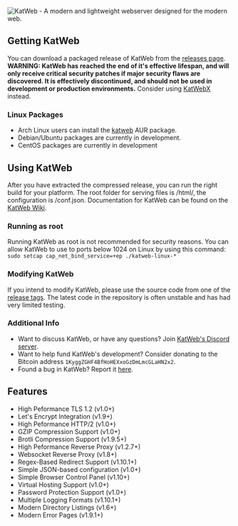 <img src="https://kittyhacker101.tk/KatWeb.png" alt="KatWeb - A modern and lightweight webserver designed for the modern web."></img> 

## Getting KatWeb
You can download a packaged release of KatWeb from the [releases page](https://github.com/kittyhacker101/KatWeb/releases). **WARNING: KatWeb has reached the end of it's effective lifespan, and will only receive critical security patches if major security flaws are discovered. It is effectively discontinued, and should not be used in development or production environments.** Consider using [KatWebX](https://github.com/kittyhacker101/KatWebX) instead.

### Linux Packages
- Arch Linux users can install the [katweb](https://aur.archlinux.org/packages/katweb/) AUR package.
- Debian/Ubuntu packages are currently in development.
- CentOS packages are currently in development

## Using KatWeb
After you have extracted the compressed release, you can run the right build for your platform.
The root folder for serving files is /html/, the configuration is /conf.json.
Documentation for KatWeb can be found on the [KatWeb Wiki](https://github.com/kittyhacker101/KatWeb/wiki).

### Running as root
Running KatWeb as root is not recommended for security reasons. You can allow KatWeb to use to ports below 1024 on Linux by using this command: `sudo setcap cap_net_bind_service=+ep ./katweb-linux-*`

### Modifying KatWeb
If you intend to modify KatWeb, please use the source code from one of the [release tags](https://github.com/kittyhacker101/KatWeb/tags). The latest code in the repository is often unstable and has had very limited testing.

### Additional Info
- Want to discuss KatWeb, or have any questions? Join [KatWeb's Discord server](https://discord.gg/Wy2kHBg).
- Want to help fund KatWeb's development? Consider donating to the Bitcoin address `1KyggZGHF4BfHoHEXxoGzDmLmcGLaHN2x2`.
- Found a bug in KatWeb? Report it [here](https://github.com/kittyhacker101/KatWeb/issues).

## Features
- High Peformance TLS 1.2 (v1.0+)
- Let's Encrypt Integration (v1.9+)
- High Peformance HTTP/2 (v1.0+)
- GZIP Compression Support (v1.0+)
- Brotli Compression Support (v1.9.5+)
- High Peformance Reverse Proxy (v1.2.7+)
- Websocket Reverse Proxy (v1.8+)
- Regex-Based Redirect Support (v1.10.1+)
- Simple JSON-based configuration (v1.0+)
- Simple Browser Control Panel (v1.10+)
- Virtual Hosting Support (v1.0+)
- Password Protection Support (v1.0+)
- Multiple Logging Formats (v1.10.1+)
- Modern Directory Listings (v1.6+)
- Modern Error Pages (v1.9.1+)
